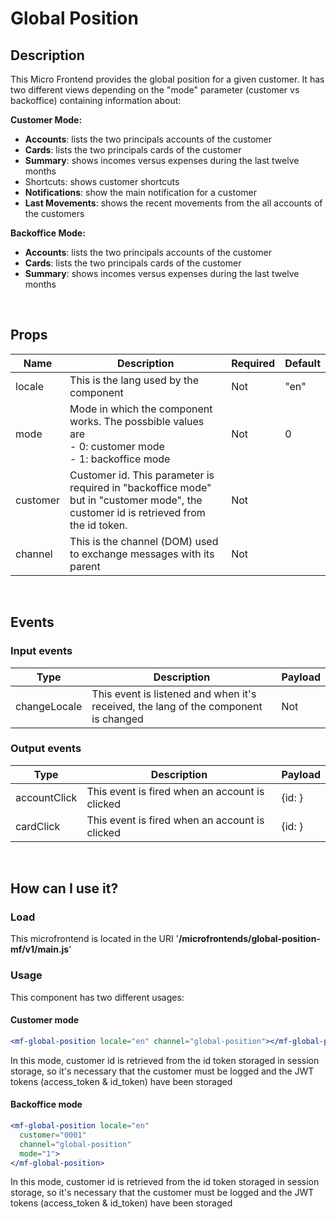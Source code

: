 # Global Position

## Description

This Micro Frontend provides the global position for a given customer. It has two different views depending on the "mode" parameter (customer vs backoffice) containing information about:

**Customer Mode:**

- **Accounts**: lists the two principals accounts of the customer
- **Cards**: lists the two principals cards of the customer
- **Summary**: shows incomes versus expenses during the last twelve months
- Shortcuts: shows customer shortcuts
- **Notifications**: show the main notification for a customer
- **Last Movements**: shows the recent movements from the all accounts of the customers



**Backoffice Mode:**

- **Accounts**: lists the two principals accounts of the customer
- **Cards**: lists the two principals cards of the customer
- **Summary**: shows incomes versus expenses during the last twelve months

<br />

## Props

| Name     | Description                                                  | Required | Default |
| -------- | ------------------------------------------------------------ | -------- | ------- |
| locale   | This is the lang used by the component                       | Not      | "en"    |
| mode     | Mode in which the component works. The possbible values are<br />- 0: customer mode<br />- 1: backoffice mode | Not      | 0       |
| customer | Customer id. This parameter is required in "backoffice mode" but in "customer mode", the customer id is retrieved from the id token. | Not      |         |
| channel  | This is the channel (DOM) used to exchange messages with its parent | Not      |         |

<br />

## Events

### Input events

| Type         | Description                                                  | Payload |
| ------------ | ------------------------------------------------------------ | ------- |
| changeLocale | This event is listened and when it's received, the lang of the component is changed | Not     |



### Output events

| Type         | Description                                    | Payload           |
| ------------ | ---------------------------------------------- | ----------------- |
| accountClick | This event is fired when an account is clicked | {id: <accountId>} |
| cardClick    | This event is fired when an account is clicked | {id: <cardId>}    |

<br />

## How can I use it?

### Load

This microfrontend is located in the URI '**/microfrontends/global-position-mf/v1/main.js**'

### Usage

This component has two different usages:

#### Customer mode

```jsx
<mf-global-position locale="en" channel="global-position"></mf-global-position>
```

In this mode, customer id is retrieved from the id token storaged in session storage, so it's necessary that the customer must be logged and the JWT tokens (access_token & id_token) have been storaged

#### Backoffice mode

```jsx
<mf-global-position locale="en" 
  customer="0001" 
  channel="global-position"
  mode="1">
</mf-global-position>
```

In this mode, customer id is retrieved from the id token storaged in session storage, so it's necessary that the customer must be logged and the JWT tokens (access_token & id_token) have been storaged
